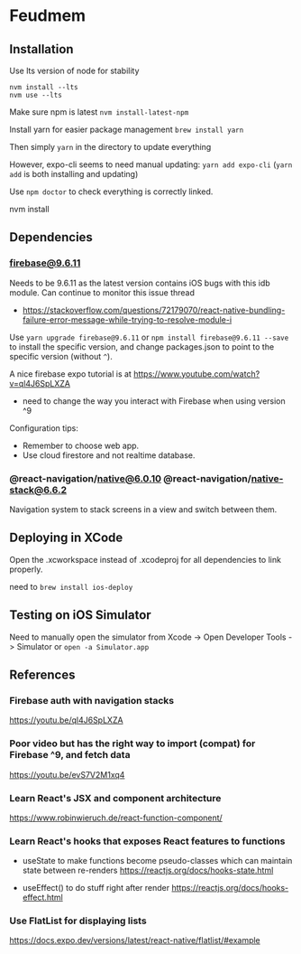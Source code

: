 # Feudmem

## Installation
Use lts version of node for stability
```
nvm install --lts
nvm use --lts
```
Make sure npm is latest
`nvm install-latest-npm`

Install yarn for easier package management
`brew install yarn`

Then simply `yarn` in the directory to update everything

However, expo-cli seems to need manual updating:
`yarn add expo-cli`
(`yarn add` is both installing and updating)

Use `npm doctor` to check everything is correctly linked.

nvm install

## Dependencies

### firebase@9.6.11

Needs to be 9.6.11 as the latest version contains iOS bugs with this idb module.
Can continue to monitor this issue thread 
- https://stackoverflow.com/questions/72179070/react-native-bundling-failure-error-message-while-trying-to-resolve-module-i

Use `yarn upgrade firebase@9.6.11` or `npm install firebase@9.6.11 --save` to install the specific version, and change packages.json to point to the specific version (without `^`).

A nice firebase expo tutorial is at https://www.youtube.com/watch?v=ql4J6SpLXZA
- need to change the way you interact with Firebase when using version ^9

Configuration tips:
- Remember to choose web app.
- Use cloud firestore and not realtime database.

### @react-navigation/native@6.0.10 @react-navigation/native-stack@6.6.2

Navigation system to stack screens in a view and switch between them.

## Deploying in XCode

Open the .xcworkspace instead of .xcodeproj for all dependencies to link properly.

need to `brew install ios-deploy`

## Testing on iOS Simulator

Need to manually open the simulator from Xcode -> Open Developer Tools -> Simulator
or
`open -a Simulator.app`


## References

### Firebase auth with navigation stacks
https://youtu.be/ql4J6SpLXZA

### Poor video but has the right way to import (compat) for Firebase ^9, and fetch data
https://youtu.be/evS7V2M1xq4

### Learn React's JSX and component architecture
https://www.robinwieruch.de/react-function-component/

### Learn React's hooks that exposes React features to functions
- useState to make functions become pseudo-classes which can maintain state between re-renders
https://reactjs.org/docs/hooks-state.html

- useEffect() to do stuff right after render
https://reactjs.org/docs/hooks-effect.html

### Use FlatList for displaying lists
https://docs.expo.dev/versions/latest/react-native/flatlist/#example
